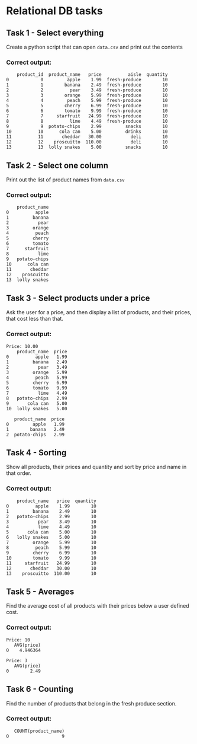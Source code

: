 # Relational DB tasks

## Task 1 - Select everything

Create a python script that can open ```data.csv``` and print out the contents

### Correct output:
```
    product_id  product_name   price          aisle  quantity
0            0         apple    1.99  fresh-produce        10
1            1        banana    2.49  fresh-produce        10
2            2          pear    3.49  fresh-produce        10
3            3        orange    5.99  fresh-produce        10
4            4         peach    5.99  fresh-produce        10
5            5        cherry    6.99  fresh-produce        10
6            6        tomato    9.99  fresh-produce        10
7            7     starfruit   24.99  fresh-produce        10
8            8          lime    4.49  fresh-produce        10
9            9  potato-chips    2.99         snacks        10
10          10      cola can    5.00         drinks        10
11          11       cheddar   30.00           deli        10
12          12    proscuitto  110.00           deli        10
13          13  lolly snakes    5.00         snacks        10
```

## Task 2 - Select one column

Print out the list of product names from ```data.csv```

### Correct output:
```
    product_name
0          apple
1         banana
2           pear
3         orange
4          peach
5         cherry
6         tomato
7      starfruit
8           lime
9   potato-chips
10      cola can
11       cheddar
12    proscuitto
13  lolly snakes
```

## Task 3 - Select products under a price

Ask the user for a price, and then display a list of products, and their prices, that cost less than that.

### Correct output:
```
Price: 10.00
    product_name  price
0          apple   1.99
1         banana   2.49
2           pear   3.49
3         orange   5.99
4          peach   5.99
5         cherry   6.99
6         tomato   9.99
7           lime   4.49
8   potato-chips   2.99
9       cola can   5.00
10  lolly snakes   5.00
```

```Price: 3.00
   product_name  price
0         apple   1.99
1        banana   2.49
2  potato-chips   2.99
```

## Task 4 - Sorting

Show all products, their prices and quantity and sort by price and name in that order.

### Correct output:
```
    product_name   price  quantity
0          apple    1.99        10
1         banana    2.49        10
2   potato-chips    2.99        10
3           pear    3.49        10
4           lime    4.49        10
5       cola can    5.00        10
6   lolly snakes    5.00        10
7         orange    5.99        10
8          peach    5.99        10
9         cherry    6.99        10
10        tomato    9.99        10
11     starfruit   24.99        10
12       cheddar   30.00        10
13    proscuitto  110.00        10
```

## Task 5 - Averages

Find the average cost of all products with their prices below a user defined cost.

### Correct output:
```
Price: 10
   AVG(price)
0    4.946364
```

```
Price: 3
   AVG(price)
0        2.49
```

## Task 6 - Counting

Find the number of products that belong in the fresh produce section.

### Correct output:
```
   COUNT(product_name)
0                    9
```